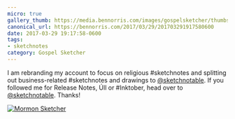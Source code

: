 ```yaml
---
micro: true
gallery_thumb: https://media.bennorris.com/images/gospelsketcher/thumbs/temple-sketch-mormon-sketcher.jpg
canonical_url: https://bennorris.com/2017/03/29/201703291917580600
date: 2017-03-29 19:17:58-0600
tags:
- sketchnotes
category: Gospel Sketcher
---
```


I am rebranding my account to focus on religious #sketchnotes and splitting out business-related #sketchnotes and drawings to [@sketchnotable](https://micro.blog/sketchnotable). If you followed me for Release Notes, Úll or #Inktober, head over to [@sketchnotable](https://micro.blog/sketchnotable). Thanks!

[![Mormon Sketcher](https://media.bennorris.com/images/gospelsketcher/general/temple-sketch-mormon-sketcher.jpg)](https://media.bennorris.com/images/gospelsketcher/general/temple-sketch-mormon-sketcher.jpg)

